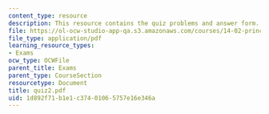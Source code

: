 ```yaml
---
content_type: resource
description: This resource contains the quiz problems and answer form.
file: https://ol-ocw-studio-app-qa.s3.amazonaws.com/courses/14-02-principles-of-macroeconomics-fall-2004/1d892f71b1e1c37401065757e16e346a_quiz2.pdf
file_type: application/pdf
learning_resource_types:
- Exams
ocw_type: OCWFile
parent_title: Exams
parent_type: CourseSection
resourcetype: Document
title: quiz2.pdf
uid: 1d892f71-b1e1-c374-0106-5757e16e346a
---
```

